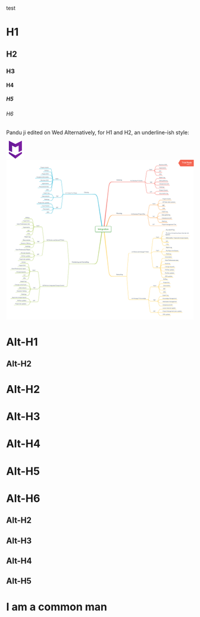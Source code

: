 test
# H1
## H2
### H3
#### H4
##### H5
###### H6
Pandu ji edited on Wed
Alternatively, for H1 and H2, an underline-ish style:



![alt text](https://github.com/adam-p/markdown-here/raw/master/src/common/images/icon48.png "Logo Title Text 1")
![alt text](https://github.com/dkwar2020/example-repo/blob/master/IntegrationJuly%20-%20Copy.png "Logo Title Text 1")


Alt-H1
======

Alt-H2
------

Alt-H2
======

Alt-H3
======

Alt-H4
======

Alt-H5
======

Alt-H6
======

Alt-H2
------
Alt-H3
------
Alt-H4
------
Alt-H5
------


I am a common man
==
